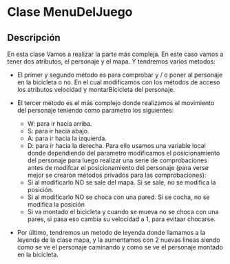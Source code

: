 # Clase MenuDelJuego

## Descripción

En esta clase Vamos a realizar la parte más compleja. En este caso vamos a tener dos atributos, el personaje y el mapa. Y tendremos varios metodos:

- El primer y segundo método es para comprobar y / o poner al personaje en la bicicleta o no. En el cual modificamos con los métodos de acceso los atributos velocidad y montarBicicleta del personaje.

- El tercer método es el más complejo donde realizamos el movimiento del personaje teniendo como parametro los siguientes: 
    - W: para ir hacia arriba. 
    - S: para ir hacia abajo. 
    - A: para ir hacia la izquierda. 
    - D: para ir hacia la derecha.
  Para ello usamos una variable local donde dependiendo del parametro modificamos el posicionamiento del personaje para luego realizar una serie de comprobaciones antes de modifcar el posicionamiento del personaje (para verse mejor se crearon métodos privados para las comprobaciones): 
    - Si al modificarlo NO se sale del mapa. Si se sale, no se modifica la posición. 
    - Si al modificarlo NO se choca con una pared. Si se cocha, no se modifica la posición 
    - Si va montado el bicicleta y cuando se mueva no se choca con una pares, si pasa eso cambia su velocidad a 1, para evitaar chocarse.

- Por último, tendremos un metodo de leyenda donde llamamos a la leyenda de la clase mapa, y la aumentamos con 2 nuevas lineas siendo como se ve el personaje caminando y como se ve el personaje montado en la bicicleta.
